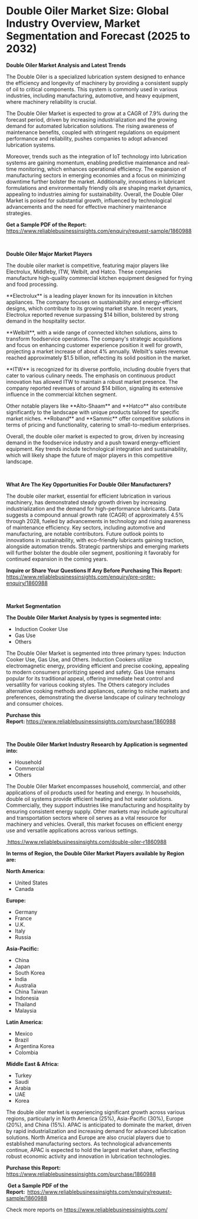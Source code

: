 <p><h1>Double Oiler Market Size: Global Industry Overview, Market Segmentation and Forecast (2025 to 2032)</h1></p><p><strong>Double Oiler Market Analysis and Latest Trends</strong></p>
<p><p>The Double Oiler is a specialized lubrication system designed to enhance the efficiency and longevity of machinery by providing a consistent supply of oil to critical components. This system is commonly used in various industries, including manufacturing, automotive, and heavy equipment, where machinery reliability is crucial. </p><p>The Double Oiler Market is expected to grow at a CAGR of 7.9% during the forecast period, driven by increasing industrialization and the growing demand for automated lubrication solutions. The rising awareness of maintenance benefits, coupled with stringent regulations on equipment performance and reliability, pushes companies to adopt advanced lubrication systems. </p><p>Moreover, trends such as the integration of IoT technology into lubrication systems are gaining momentum, enabling predictive maintenance and real-time monitoring, which enhances operational efficiency. The expansion of manufacturing sectors in emerging economies and a focus on minimizing downtime further bolster the market. Additionally, innovations in lubricant formulations and environmentally friendly oils are shaping market dynamics, appealing to industries aiming for sustainability. Overall, the Double Oiler Market is poised for substantial growth, influenced by technological advancements and the need for effective machinery maintenance strategies.</p></p>
<p><strong>Get a Sample PDF of the Report:&nbsp;</strong> <a href="https://www.reliablebusinessinsights.com/enquiry/request-sample/1860988?utm_campaign=2930&utm_medium=2&utm_source=Github&utm_content=ia&utm_term=05032025&utm_id=double-oiler">https://www.reliablebusinessinsights.com/enquiry/request-sample/1860988</a></p>
<p>&nbsp;</p>
<p><strong>Double Oiler Major Market Players</strong></p>
<p><p>The double oiler market is competitive, featuring major players like Electrolux, Middleby, ITW, Welbilt, and Hatco. These companies manufacture high-quality commercial kitchen equipment designed for frying and food processing. </p><p>**Electrolux** is a leading player known for its innovation in kitchen appliances. The company focuses on sustainability and energy-efficient designs, which contribute to its growing market share. In recent years, Electrolux reported revenue surpassing $14 billion, bolstered by strong demand in the hospitality sector.</p><p>**Welbilt**, with a wide range of connected kitchen solutions, aims to transform foodservice operations. The company's strategic acquisitions and focus on enhancing customer experience position it well for growth, projecting a market increase of about 4% annually. Welbilt's sales revenue reached approximately $1.5 billion, reflecting its solid position in the market.</p><p>**ITW** is recognized for its diverse portfolio, including double fryers that cater to various culinary needs. The emphasis on continuous product innovation has allowed ITW to maintain a robust market presence. The company reported revenues of around $14 billion, signaling its extensive influence in the commercial kitchen segment.</p><p>Other notable players like **Alto-Shaam** and **Hatco** also contribute significantly to the landscape with unique products tailored for specific market niches. **Roband** and **Sammic** offer competitive solutions in terms of pricing and functionality, catering to small-to-medium enterprises.</p><p>Overall, the double oiler market is expected to grow, driven by increasing demand in the foodservice industry and a push toward energy-efficient equipment. Key trends include technological integration and sustainability, which will likely shape the future of major players in this competitive landscape.</p></p>
<p>&nbsp;</p>
<p><strong>What Are The Key Opportunities For Double Oiler Manufacturers?</strong></p>
<p><p>The double oiler market, essential for efficient lubrication in various machinery, has demonstrated steady growth driven by increasing industrialization and the demand for high-performance lubricants. Data suggests a compound annual growth rate (CAGR) of approximately 4.5% through 2028, fueled by advancements in technology and rising awareness of maintenance efficiency. Key sectors, including automotive and manufacturing, are notable contributors. Future outlook points to innovations in sustainability, with eco-friendly lubricants gaining traction, alongside automation trends. Strategic partnerships and emerging markets will further bolster the double oiler segment, positioning it favorably for continued expansion in the coming years.</p></p>
<p><strong>Inquire or Share Your Questions If Any Before Purchasing This Report:</strong> <a href="https://www.reliablebusinessinsights.com/enquiry/pre-order-enquiry/1860988?utm_campaign=2930&utm_medium=2&utm_source=Github&utm_content=ia&utm_term=05032025&utm_id=double-oiler">https://www.reliablebusinessinsights.com/enquiry/pre-order-enquiry/1860988</a></p>
<p>&nbsp;</p>
<p><strong>Market Segmentation</strong></p>
<p><strong>The Double Oiler Market Analysis by types is segmented into:</strong></p>
<p><ul><li>Induction Cooker Use</li><li>Gas Use</li><li>Others</li></ul></p>
<p><p>The Double Oiler Market is segmented into three primary types: Induction Cooker Use, Gas Use, and Others. Induction Cookers utilize electromagnetic energy, providing efficient and precise cooking, appealing to modern consumers prioritizing speed and safety. Gas Use remains popular for its traditional appeal, offering immediate heat control and versatility for various cooking styles. The Others category includes alternative cooking methods and appliances, catering to niche markets and preferences, demonstrating the diverse landscape of culinary technology and consumer choices.</p></p>
<p><strong>Purchase this Report:&nbsp;</strong><a href="https://www.reliablebusinessinsights.com/purchase/1860988?utm_campaign=2930&utm_medium=2&utm_source=Github&utm_content=ia&utm_term=05032025&utm_id=double-oiler">https://www.reliablebusinessinsights.com/purchase/1860988</a></p>
<p>&nbsp;</p>
<p><strong>The Double Oiler Market Industry Research by Application is segmented into:</strong></p>
<p><ul><li>Household</li><li>Commercial</li><li>Others</li></ul></p>
<p><p>The Double Oiler Market encompasses household, commercial, and other applications of oil products used for heating and energy. In households, double oil systems provide efficient heating and hot water solutions. Commercially, they support industries like manufacturing and hospitality by ensuring consistent energy supply. Other markets may include agricultural and transportation sectors where oil serves as a vital resource for machinery and vehicles. Overall, this market focuses on efficient energy use and versatile applications across various settings.</p></p>
<p><a href="https://www.reliablebusinessinsights.com/double-oiler-r1860988?utm_campaign=2930&utm_medium=2&utm_source=Github&utm_content=ia&utm_term=05032025&utm_id=double-oiler">&nbsp;https://www.reliablebusinessinsights.com/double-oiler-r1860988</a></p>
<p><strong>In terms of Region, the Double Oiler Market Players available by Region are:</strong></p>
<p>
    <p> <strong> North America: </strong>
        <ul>
            <li>United States</li>
            <li>Canada</li>
        </ul>
        </p> 
    <p> <strong> Europe: </strong>
        <ul>
            <li>Germany</li>
            <li>France</li>
            <li>U.K.</li>
            <li>Italy</li>
            <li>Russia</li>
        </ul>
        </p> 
    <p> <strong> Asia-Pacific: </strong>
        <ul>
            <li>China</li>
            <li>Japan</li>
            <li>South Korea</li>
            <li>India</li>
            <li>Australia</li>
            <li>China Taiwan</li>
            <li>Indonesia</li>
            <li>Thailand</li>
            <li>Malaysia</li>
        </ul>
        </p> 
    <p> <strong> Latin America: </strong>
        <ul>
            <li>Mexico</li>
            <li>Brazil</li>
            <li>Argentina Korea</li>
            <li>Colombia</li>
        </ul>
        </p> 
    <p> <strong> Middle East & Africa: </strong>
        <ul>
            <li>Turkey</li>
            <li>Saudi</li>
            <li>Arabia</li>
            <li>UAE</li>
            <li>Korea</li>
        </ul>
    </p>
    </p>
<p><p>The double oiler market is experiencing significant growth across various regions, particularly in North America (25%), Asia-Pacific (30%), Europe (20%), and China (15%). APAC is anticipated to dominate the market, driven by rapid industrialization and increasing demand for advanced lubrication solutions. North America and Europe are also crucial players due to established manufacturing sectors. As technological advancements continue, APAC is expected to hold the largest market share, reflecting robust economic activity and innovation in lubrication technologies.</p></p>
<p><strong>Purchase this Report: </strong><a href="https://www.reliablebusinessinsights.com/purchase/1860988?utm_campaign=2930&utm_medium=2&utm_source=Github&utm_content=ia&utm_term=05032025&utm_id=double-oiler">https://www.reliablebusinessinsights.com/purchase/1860988</a></p>
<p>&nbsp;<strong>Get a Sample PDF of the Report:&nbsp;&nbsp;</strong><a href="https://www.reliablebusinessinsights.com/enquiry/request-sample/1860988?utm_campaign=2930&utm_medium=2&utm_source=Github&utm_content=ia&utm_term=05032025&utm_id=double-oiler">https://www.reliablebusinessinsights.com/enquiry/request-sample/1860988</a></p>
<p><strong></strong></p>
<p>Check more reports on <a href="https://www.reliablebusinessinsights.com/?utm_campaign=2930&utm_medium=2&utm_source=Github&utm_content=ia&utm_term=05032025&utm_id=double-oiler">https://www.reliablebusinessinsights.com/</a></p>